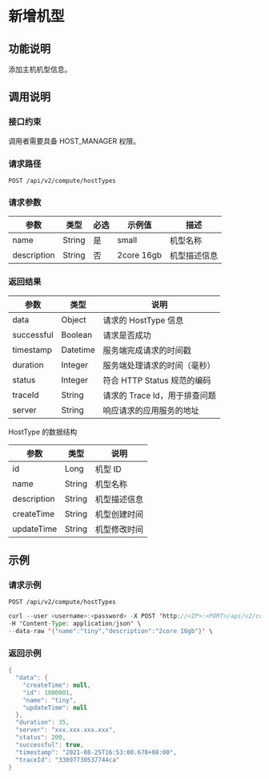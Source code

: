 新增机型
=========================



功能说明
-------------------------

添加主机机型信息。

调用说明
-------------------------

### 接口约束

调用者需要具备 HOST_MANAGER 权限。

### 请求路径

`POST /api/v2/compute/hostTypes`

### 请求参数



|     参数      |   类型   | 必选 |    示例值     |   描述   |
|-------------|--------|----|------------|--------|
| name        | String | 是  | small      | 机型名称   |
| description | String | 否  | 2core 16gb | 机型描述信息 |



### 返回结果



|     参数     |    类型    |          说明          |
|------------|----------|----------------------|
| data       | Object   | 请求的 HostType 信息      |
| successful | Boolean  | 请求是否成功               |
| timestamp  | Datetime | 服务端完成请求的时间戳          |
| duration   | Integer  | 服务端处理请求的时间（毫秒）       |
| status     | Integer  | 符合 HTTP Status 规范的编码 |
| traceId    | String   | 请求的 Trace Id，用于排查问题  |
| server     | String   | 响应请求的应用服务的地址         |



HostType 的数据结构


|     参数      |   类型   |   说明   |
|-------------|--------|--------|
| id          | Long   | 机型 ID  |
| name        | String | 机型名称   |
| description | String | 机型描述信息 |
| createTime  | String | 机型创建时间 |
| updateTime  | String | 机型修改时间 |



示例
-----------------------

### 请求示例

`POST /api/v2/compute/hostTypes`

```java
curl --user <username>:<password> -X POST 'http://<IP>:<PORT>/api/v2/compute/hostTypes' \
-H 'Content-Type: application/json' \
--data-raw '{"name":"tiny","description":"2core 16gb"}' \
```



### 返回示例

```java
{
  "data": {
    "createTime": null,
    "id": 1000001,
    "name": "tiny",
    "updateTime": null
  },
  "duration": 35,
  "server": "xxx.xxx.xxx.xxx",
  "status": 200,
  "successful": true,
  "timestamp": "2021-08-25T16:53:00.678+08:00",
  "traceId": "33097730537744ca"
}
```
